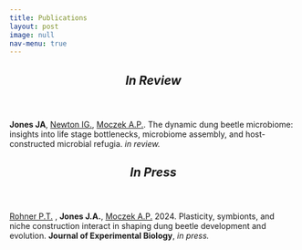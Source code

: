 ```yaml
---
title: Publications
layout: post
image: null
nav-menu: true
---
```


<!-- Main -->
<div id="main">

<!-- Review -->
<section>
	<div class="inner">
		<header class="major">
			<h2><i>In Review</i></h2>
		</header>
		<p><b>Jones JA</b>, <a href="https://discogenome.wordpress.com">Newton IG.</a>, <a href="https://ecoevodevo.com">Moczek A.P.</a>. The dynamic dung beetle microbiome: insights into life stage bottlenecks, microbiome assembly, and host-constructed microbial refugia. <i>in review.</i>
		</p>
</section>
<!-- Press -->
<secton>
	<div class="inner">
		<header class="major">
			<h2><i>In Press</i></h2>
		</header>
		<p><a href="https://rohnerlab.biosci.ucsd.edu">Rohner P.T.</a> , <b>Jones J.A.</b>, <a href="https://ecoevodevo.com">Moczek A.P.</a> 2024. Plasticity, symbionts, and niche construction interact in shaping dung beetle development and evolution. <b>Journal of Experimental Biology</b>, <i>in press.</i>
		</p>

